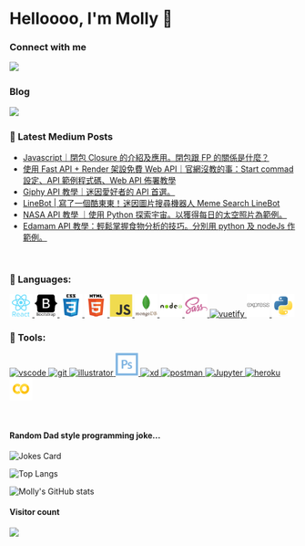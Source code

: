 # Helloooo, I'm Molly 👋



### Connect with me

<div > 

    
  <a href="mailto:momolly1024@gmail.com">
      <img src="https://img.shields.io/badge/-mail-red?style=for-the-badge&logo=gmail&logoColor=white"/>
  </a>

<!--   <a href="https://reurl.cc/ogLrDl" target="_blank">
      <img src="https://img.shields.io/badge/-resume-green?style=for-the-badge&logo=gitlab&logoColor=white"/>
  </a> -->
  
<!--    <a href="https://momolly1024.github.io/momolly1024/" target="_blank">
      <img src="https://img.shields.io/badge/My%20Website-blue?style=for-the-badge"/>
  </a> -->

</div>

### Blog
 
  <a href="https://molly1024.medium.com/" target="_blank">
      <img src="https://img.shields.io/badge/medium-%2312100E.svg?&style=for-the-badge&logo=medium&logoColor=white" />
  </a>

<br>


<div> 
 <h3 >📝 Latest Medium Posts</h3>

<!-- BLOG-POST-LIST:START -->
- [Javascript｜閉包 Closure 的介紹及應用。閉包跟 FP 的關係是什麼？](https://molly1024.medium.com/javascript-%E9%96%89%E5%8C%85-closure-%E7%9A%84%E4%BB%8B%E7%B4%B9%E5%8F%8A%E6%87%89%E7%94%A8-%E9%96%89%E5%8C%85%E8%B7%9F-fp-%E7%9A%84%E9%97%9C%E4%BF%82%E6%98%AF%E4%BB%80%E9%BA%BC-d9f598c432b7?source=rss-a56684c76423------2)
- [使用 Fast API + Render 架設免費 Web API｜官網沒教的事：Start commad 設定、API 範例程式碼、Web API 佈署教學](https://molly1024.medium.com/%E4%BD%BF%E7%94%A8-fast-api-render-%E6%9E%B6%E8%A8%AD%E5%85%8D%E8%B2%BB-web-api-%E5%AE%98%E7%B6%B2%E6%B2%92%E6%95%99%E7%9A%84%E4%BA%8B-start-commad-%E8%A8%AD%E5%AE%9A-api-%E7%AF%84%E4%BE%8B%E7%A8%8B%E5%BC%8F%E7%A2%BC-web-api-%E4%BD%88%E7%BD%B2%E6%95%99%E5%AD%B8-6da2a5a6a74e?source=rss-a56684c76423------2)
- [Giphy API 教學｜迷因愛好者的 API 首選。](https://molly1024.medium.com/giphy-api-%E6%95%99%E5%AD%B8-%E8%BF%B7%E5%9B%A0%E6%84%9B%E5%A5%BD%E8%80%85%E7%9A%84-api-%E9%A6%96%E9%81%B8-17a7b20bcd17?source=rss-a56684c76423------2)
- [LineBot | 寫了一個酷東東！ 迷因圖片搜尋機器人 Meme Search LineBot](https://molly1024.medium.com/linebot-%E5%AF%AB%E4%BA%86%E4%B8%80%E5%80%8B%E9%85%B7%E6%9D%B1%E6%9D%B1-%E8%BF%B7%E5%9B%A0%E5%9C%96%E7%89%87%E6%90%9C%E5%B0%8B%E6%A9%9F%E5%99%A8%E4%BA%BA-meme-search-linebot-bff9a79f97?source=rss-a56684c76423------2)
- [NASA API 教學 ｜使用 Python 探索宇宙。以獲得每日的太空照片為範例。](https://molly1024.medium.com/nasa-api-%E6%95%99%E5%AD%B8-%E4%BD%BF%E7%94%A8-python-%E6%8E%A2%E7%B4%A2%E5%AE%87%E5%AE%99-%E4%BB%A5%E7%8D%B2%E5%BE%97%E6%AF%8F%E6%97%A5%E7%9A%84%E5%A4%AA%E7%A9%BA%E7%85%A7%E7%89%87%E7%82%BA%E7%AF%84%E4%BE%8B-a9f560d113e5?source=rss-a56684c76423------2)
- [Edamam API 教學：輕鬆掌握食物分析的技巧。分別用 python 及 nodeJs 作範例。](https://molly1024.medium.com/edamam-api-%E6%95%99%E5%AD%B8-%E8%BC%95%E9%AC%86%E6%8E%8C%E6%8F%A1%E9%A3%9F%E7%89%A9%E5%88%86%E6%9E%90%E7%9A%84%E6%8A%80%E5%B7%A7-%E5%88%86%E5%88%A5%E7%94%A8-python-%E5%8F%8A-nodejs-%E4%BD%9C%E7%AF%84%E4%BE%8B-8779403703f?source=rss-a56684c76423------2)
<!-- BLOG-POST-LIST:END -->


 

</div>
<br>
<div >

  <h3 >🔧 Languages:</h3>
  <p > 
    <a href="https://reactjs.org/" target="_blank"> 
      <img src="https://raw.githubusercontent.com/devicons/devicon/master/icons/react/react-original-wordmark.svg" alt="react" width="40" height="40"/> </a> 
    <a href="https://getbootstrap.com" target="_blank"> 
      <img src="https://raw.githubusercontent.com/devicons/devicon/master/icons/bootstrap/bootstrap-plain-wordmark.svg" alt="bootstrap" width="40" height="40"/> </a> 
    <a href="https://www.w3schools.com/css/" target="_blank"> 
      <img src="https://raw.githubusercontent.com/devicons/devicon/master/icons/css3/css3-original-wordmark.svg" alt="css3" width="40" height="40"/> </a>
    <a href="https://www.w3.org/html/" target="_blank"> 
      <img src="https://raw.githubusercontent.com/devicons/devicon/master/icons/html5/html5-original-wordmark.svg" alt="html5" width="40" height="40"/> </a>
    <a href="https://developer.mozilla.org/en-US/docs/Web/JavaScript" target="_blank"> 
      <img src="https://raw.githubusercontent.com/devicons/devicon/master/icons/javascript/javascript-original.svg" alt="javascript" width="40" height="40"/> </a> 
    <a href="https://www.mongodb.com/" target="_blank"> 
      <img src="https://raw.githubusercontent.com/devicons/devicon/master/icons/mongodb/mongodb-original-wordmark.svg" alt="mongodb" width="40" height="40"/> </a> 
    <a href="https://nodejs.org" target="_blank"> 
      <img src="https://raw.githubusercontent.com/devicons/devicon/master/icons/nodejs/nodejs-original-wordmark.svg" alt="nodejs" width="40" height="40"/> </a>
    <a href="https://sass-lang.com" target="_blank"> 
      <img src="https://raw.githubusercontent.com/devicons/devicon/master/icons/sass/sass-original.svg" alt="sass" width="40" height="40"/> </a> 
    <a href="https://vuetifyjs.com/en/" target="_blank"> 
      <img src="https://bestofjs.org/logos/vuetify.svg" alt="vuetify" width="40" height="40"/> </a> 
    <a href="https://expressjs.com" target="_blank"> 
      <img src="https://raw.githubusercontent.com/devicons/devicon/master/icons/express/express-original-wordmark.svg" 
      alt="express" width="40" height="40"/> </a> 
    <a href="https://www.python.org" target="_blank"> 
      <img src="https://raw.githubusercontent.com/devicons/devicon/master/icons/python/python-original.svg" alt="python" width="40" height="40"/> </a>    
  </p>
 
  <h3 >🧰 Tools:</h3>
    <p > 
    <a href="https://code.visualstudio.com/" target="_blank"> 
      <img src="https://upload.wikimedia.org/wikipedia/commons/9/9a/Visual_Studio_Code_1.35_icon.svg" alt="vscode" width="40" height="40"/> </a>
       <a href="https://git-scm.com/" target="_blank"> 
      <img src="https://www.vectorlogo.zone/logos/git-scm/git-scm-icon.svg" alt="git" width="40" height="40"/> </a> 
      <a href="https://www.adobe.com/in/products/illustrator.html" target="_blank">   
      <img src="https://www.vectorlogo.zone/logos/adobe_illustrator/adobe_illustrator-icon.svg" alt="illustrator" width="40" height="40"/> </a>
       <a href="https://www.photoshop.com/en" target="_blank"> 
      <img src="https://raw.githubusercontent.com/devicons/devicon/master/icons/photoshop/photoshop-line.svg" alt="photoshop" width="40" height="40"/> </a>
      <a href="https://www.adobe.com/products/xd.html" target="_blank"> 
      <img src="https://cdn.worldvectorlogo.com/logos/adobe-xd.svg" alt="xd" width="40" height="40"/> </a>
      <a href="https://postman.com" target="_blank"> 
      <img src="https://www.vectorlogo.zone/logos/getpostman/getpostman-icon.svg" alt="postman" width="40" height="40"/> </a> 
    <a href="https://jupyter.org/" target="_blank"> 
      <img src="https://upload.wikimedia.org/wikipedia/commons/3/38/Jupyter_logo.svg" alt="Jupyter" width="40" height="40"/> </a>
      <a href="https://heroku.com" target="_blank"> 
      <img src="https://www.vectorlogo.zone/logos/heroku/heroku-icon.svg"  alt="heroku" width="40" height="40"/> </a> 
    <a href="https://colab.research.google.com/" target="_blank"> 
      <img src="img/colab.svg" alt="colab" width="40" height="40"/> </a>
  </p>

  
  
 <br>
 
  <h4>Random Dad style programming joke...</h4>
  <img src="https://readme-jokes.vercel.app/api?theme=react" alt="Jokes Card" />
 <br>
  
 
![Top Langs](https://github-readme-stats.vercel.app/api/top-langs/?username=momolly1024&theme=dark&layout=compact)
  
![Molly's GitHub stats](https://github-readme-stats.vercel.app/api?username=momolly1024&count_private=true&show_icons=true&theme=dark)
<br />
<!-- [![GitHub Streak](https://github-readme-streak-stats.herokuapp.com/?user=momolly1024&theme=radical)](https://git.io/streak-stats) 
<br /> -->
</div>




 
<div > 
  <h4>Visitor count</h4>
  <img src="https://profile-counter.glitch.me/momolly1024/count.svg" />
</div>

<br>








 










